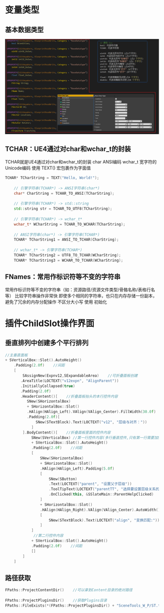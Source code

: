 # 变量类型
## 基本数据类型
<img src="UEc++.assets\b0809de17a1bbfd5d3092d0e4c70846f.png">

## TCHAR：UE4通过对char和wchar_t的封装

TCHAR就是UE4通过对char和wchar_t的封装
char ANSI编码
wchar_t 宽字符的Unicode编码
使用 TEXT() 宏包裹作为字面值
```cpp
TCHAR* TCharString = TEXT("Hello, World!");
 
	// 引擎字符串(TCHAR*) -> ANSI字符串(char*)
	char* CharString = TCHAR_TO_ANSI(TCharString);
 
	// 引擎字符串(TCHAR*) -> std::string
	std::string str = TCHAR_TO_UTF8(TCharString);
 
	// 引擎字符串(TCHAR*) -> wchar_t*
	wchar_t* WCharString = TCHAR_TO_WCHAR(TCharString);
 
	// ANSI字符串(char*) -> 引擎字符串(TCHAR*)
	TCHAR* TCharString1 = ANSI_TO_TCHAR(CharString);
 
	// wchar_t* -> 引擎字符串(TCHAR*)
	TCHAR* TCharString2 = UTF8_TO_TCHAR(WCharString);
	TCHAR* TCharString3 = WCHAR_TO_TCHAR(WCharString);
```
## FNames：常用作标识符等不变的字符串
常用作标识符等不变的字符串（如：资源路径/资源文件类型/骨骼名称/表格行名等）
比较字符串操作非常快
即使多个相同的字符串，也只在内存存储一份副本，避免了冗余的内存分配操作
不区分大小写
使用
初始化

# 插件ChildSlot操作界面

## 垂直排列中创建多个平行排列

```cpp
//主垂直面板
+ SVerticalBox::Slot().AutoHeight()
    .Padding(2.0f)    //间距
    [
        SAssignNew(Expnv12,SExpandableArea)    //可折疊面板创建
       .AreaTitle(LOCTEXT("v12expn", "AlignParent"))
       .InitiallyCollapsed(true)
       .Padding(2.0f)
       .HeaderContent()[    //折叠面板抬头的本行控件内容
          SNew(SHorizontalBox)
          + SHorizontalBox::Slot()
          .HAlign(HAlign_Left).VAlign(VAlign_Center).FillWidth(30.0f)
          .Padding(2.0f)[
              SNew(STextBlock).Text(LOCTEXT("v12", "层级与对齐："))
            ]
        ].BodyContent()[    //折叠面板里面的控件内容
            SNew(SVerticalBox) //第一行控件内容(多行垂直控件,只有第一行需要加SNew)
            + SVerticalBox::Slot().AutoHeight()
            .Padding(2.0f)    //间距
            [
                SNew(SHorizontalBox)
                + SHorizontalBox::Slot()
                .HAlign(HAlign_Left).Padding(5.0f)
                [
                    SNew(SButton)
                    .Text(LOCTEXT("parent", "设置父子层级"))
                    .ToolTipText(LOCTEXT("parentTT", "选择要设置层级关系的物体，最后选择的为父物体"))
                    .OnClicked(this, &SSlateMain::ParentHelpClicked)
                ]
                + SHorizontalBox::Slot()
                .HAlign(HAlign_Right).VAlign(VAlign_Center).AutoWidth().Padding(2.0f)
                [
                    SNew(STextBlock).Text(LOCTEXT("align", "变换匹配:"))
                ]
            ]
             //第二行控件内容
            + SVerticalBox::Slot().AutoHeight()
            .Padding(2.0f)    //间距
            []
        ]
    ]
```

## 路径获取

```cpp
FPaths::ProjectContentDir()    //可以拿到Content目录的绝对路径

FPaths::ProjectPluginsDir()    //获取Plugins目录
FPaths::FileExists(*(FPaths::ProjectPluginsDir() + "SceneTools_W_P/ST.txt"))
```
